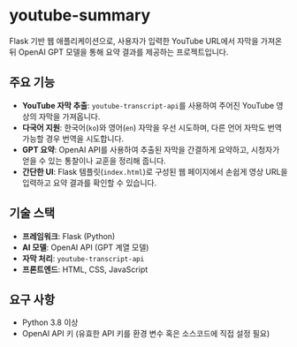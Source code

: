 # youtube-summary
Flask 기반 웹 애플리케이션으로, 사용자가 입력한 YouTube URL에서 자막을 가져온 뒤 OpenAI GPT 모델을 통해 요약 결과를 제공하는 프로젝트입니다.


## 주요 기능
- **YouTube 자막 추출**: `youtube-transcript-api`를 사용하여 주어진 YouTube 영상의 자막을 가져옵니다.  
- **다국어 지원**: 한국어(`ko`)와 영어(`en`) 자막을 우선 시도하며, 다른 언어 자막도 번역 가능할 경우 번역을 시도합니다.  
- **GPT 요약**: OpenAI API를 사용하여 추출된 자막을 간결하게 요약하고, 시청자가 얻을 수 있는 통찰이나 교훈을 정리해 줍니다.  
- **간단한 UI**: Flask 템플릿(`index.html`)로 구성된 웹 페이지에서 손쉽게 영상 URL을 입력하고 요약 결과를 확인할 수 있습니다.

## 기술 스택
- **프레임워크**: Flask (Python)
- **AI 모델**: OpenAI API (GPT 계열 모델)
- **자막 처리**: `youtube-transcript-api`
- **프론트엔드**: HTML, CSS, JavaScript

## 요구 사항
- Python 3.8 이상
- OpenAI API 키 (유효한 API 키를 환경 변수 혹은 소스코드에 직접 설정 필요)

